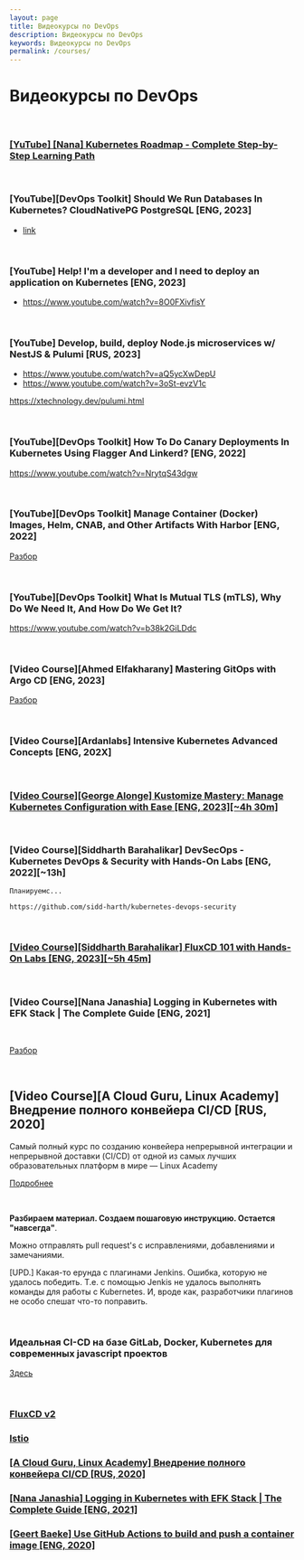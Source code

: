 ```yaml
---
layout: page
title: Видеокурсы по DevOps
description: Видеокурсы по DevOps
keywords: Видеокурсы по DevOps
permalink: /courses/
---
```


# Видеокурсы по DevOps

<br/>

### [[YuTube] [Nana] Kubernetes Roadmap - Complete Step-by-Step Learning Path](https://www.youtube.com/watch?v=S8eX0MxfnB4)

<br/>

### [YouTube][DevOps Toolkit] Should We Run Databases In Kubernetes? CloudNativePG PostgreSQL [ENG, 2023]

- [link](https://www.youtube.com/watch?v=Ny9RxM6H6Hg)

<br/>

### [YouTube] Help! I'm a developer and I need to deploy an application on Kubernetes [ENG, 2023]

- https://www.youtube.com/watch?v=8O0FXivfisY

<br/>

### [YouTube] Develop, build, deploy Node.js microservices w/ NestJS & Pulumi [RUS, 2023]

- https://www.youtube.com/watch?v=aQ5ycXwDepU
- https://www.youtube.com/watch?v=3oSt-evzV1c

https://xtechnology.dev/pulumi.html

<br/>

### [YouTube][DevOps Toolkit] How To Do Canary Deployments In Kubernetes Using Flagger And Linkerd? [ENG, 2022]

https://www.youtube.com/watch?v=NrytqS43dgw

<br/>

### [YouTube][DevOps Toolkit] Manage Container (Docker) Images, Helm, CNAB, and Other Artifacts With Harbor [ENG, 2022]

[Разбор](/tools/containers/kubernetes/utils/registries/harbor/)

<br/>

### [YouTube][DevOps Toolkit] What Is Mutual TLS (mTLS), Why Do We Need It, And How Do We Get It?

https://www.youtube.com/watch?v=b38k2GiLDdc

<br/>

### [Video Course][Ahmed Elfakharany] Mastering GitOps with Argo CD [ENG, 2023]

[Разбор](/courses/containers/kubernetes/ci-cd/argocd/introduction-to-argo-cd-kubernetes-devops-ci-cd/deploying-a-sample-application/)

<br/>

### [Video Course][Ardanlabs] Intensive Kubernetes Advanced Concepts [ENG, 202X]

<!-- <br/>

### [Video Course][Burr Sutter] 11 Steps to Awesome with Kubernetes, Istio, and Knative LiveLessons [ENG, 2019]

Самый офигенный курс по kubernetes. Надо пересмотреть! -->

<br/>

### [[Video Course][George Alonge] Kustomize Mastery: Manage Kubernetes Configuration with Ease [ENG, 2023][~4h 30m]](/courses/containers/kubernetes/packages/kustomize/kustomize-mastery/)

<br/>

### [Video Course][Siddharth Barahalikar] DevSecOps - Kubernetes DevOps & Security with Hands-On Labs [ENG, 2022][~13h]

```
Планируемс...

https://github.com/sidd-harth/kubernetes-devops-security

```

<!--


Выполнили:
https://github.com/sidd-harth/kubernetes-devops-security/blob/main/setup/vm-install-script/install-script.sh

https://github.com/sidd-harth/kubernetes-devops-security/blob/main/setup/jenkins-plugins/installer.sh

+ kubernetes-cli докинули руками

$ cat /root/.kube/config

Jenkins -> Dashboard -> Manage Jekniks -> Manage Credentials


Jenkins -> Global credentials -> Add Credentials

Secret file -> kube.configfile

id: kubeconfig
Description: kubeconfig

====

src sprigboot
https://github.com/sidd-harth/kubernetes-devops-security/tree/main/src

docker run -p 8787:5000 siddharth67/node-service:v1

curl localhost:8787/plusone/99

-->

<br/>

### [[Video Course][Siddharth Barahalikar] FluxCD 101 with Hands-On Labs [ENG, 2023][~5h 45m]](/courses/containers/kubernetes/ci-cd/fluxcd/fluxcd-101-with-hands-on-labs/)

<br/>

### [Video Course][Nana Janashia] Logging in Kubernetes with EFK Stack | The Complete Guide [ENG, 2021]

<br/>

[Разбор](/courses/containers/kubernetes/tools/logging/efk/logging-in-kubernetes-with-efk-stack/)

<br/>

## [Video Course][A Cloud Guru, Linux Academy] Внедрение полного конвейера CI/CD [RUS, 2020]

Самый полный курс по созданию конвейера непрерывной интеграции и непрерывной доставки (CI/CD) от одной из самых лучших образовательных платформ в мире — Linux Academy

[Подробнее](/courses/ci-cd/implementing-a-full-ci-cd-pipeline/)

<br/>

**Разбираем материал. Создаем пошаговую инструкцию. Остается "навсегда"**.

Можно отправлять pull request's с исправлениями, добавлениями и замечаниями.

[UPD.] Какая-то ерунда с плагинами Jenkins. Ошибка, которую не удалось победить. Т.е. с помощью Jenkis не удалось выполнять команды для работы с Kubernetes. И, вроде как, разработчики плагинов не особо спешат что-то поправить.

<br/>

### Идеальная CI-CD на базе GitLab, Docker, Kubernetes для современных javascript проектов

[Здесь](/samples/ci-cd/gitlab/kubernetes/)

<br/>

### [FluxCD v2](/courses/containers/kubernetes/ci-cd/fluxcd/)

### [Istio](/courses/containers/kubernetes/service-mesh/istio/)

### [[A Cloud Guru, Linux Academy] Внедрение полного конвейера CI/CD [RUS, 2020]](/courses/ci-cd/implementing-a-full-ci-cd-pipeline/)

### [[Nana Janashia] Logging in Kubernetes with EFK Stack | The Complete Guide [ENG, 2021]](/courses/containers/kubernetes/tools/logging/efk/logging-in-kubernetes-with-efk-stack/)

### [[Geert Baeke] Use GitHub Actions to build and push a container image [ENG, 2020]](/courses/ci-cd/use-github-actions-to-build-and-push-a-container-image/)
